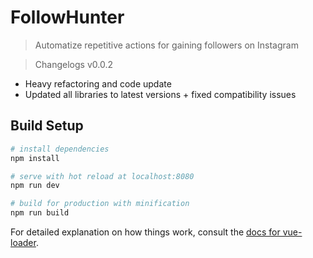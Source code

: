 # FollowHunter

> Automatize repetitive actions for gaining followers on Instagram

> Changelogs
v0.0.2
* Heavy refactoring and code update
* Updated all libraries to latest versions + fixed compatibility issues

## Build Setup

``` bash
# install dependencies
npm install

# serve with hot reload at localhost:8080
npm run dev

# build for production with minification
npm run build
```

For detailed explanation on how things work, consult the [docs for vue-loader](http://vuejs.github.io/vue-loader).
